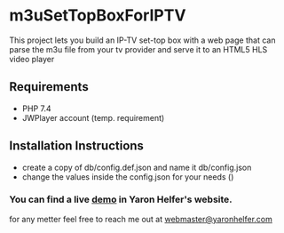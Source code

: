 # m3uSetTopBoxForIPTV
This project lets you build an IP-TV set-top box with a web page that can parse the m3u file from your tv provider and serve it to an HTML5 HLS video player

## Requirements
- PHP 7.4 
- JWPlayer account (temp. requirement)

## Installation Instructions
- create a copy of db/config.def.json and name it db/config.json
- change the values inside the config.json for your needs
()
### You can find a live [demo](https://iptv.yaronhelfer.com/) in Yaron Helfer's website.

for any metter feel free to reach me out at webmaster@yaronhelfer.com
